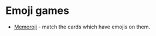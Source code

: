 # Emoji games

- [Memoroji](https://memoroji.web.app/) - match the cards which have emojis on them.
